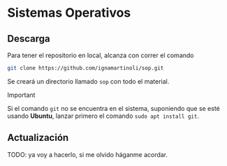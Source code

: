 # Sistemas Operativos

## Descarga

Para tener el repositorio en local, alcanza con correr el comando

```sh
git clone https://github.com/ignamartinoli/sop.git
```

Se creará un directorio llamado `sop` con todo el material.

> [!Important]
> Si el comando `git` no se encuentra en el sistema, suponiendo que se esté usando **Ubuntu**, lanzar primero el comando `sudo apt install git`.

##  Actualización

TODO: ya voy a hacerlo, si me olvido háganme acordar.
